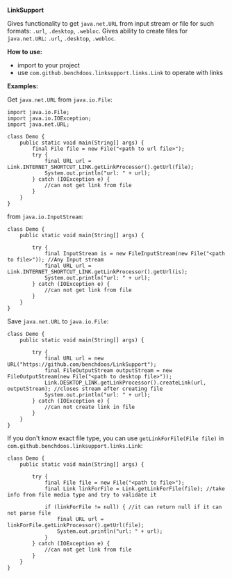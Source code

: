 **LinkSupport**

Gives functionality to get `java.net.URL` from input stream or file for such formats: `.url`, `.desktop`, `.webloc`.
Gives ability to create files for `java.net.URL`: `.url`, `.desktop`, `.webloc`.

**How to use:**

- import to your project
- use `com.github.benchdoos.linksupport.links.Link` to operate with links

**Examples:**

Get `java.net.URL` from `java.io.File`:
```
import java.io.File;
import java.io.IOException;
import java.net.URL;

class Demo {
    public static void main(String[] args) {
        final File file = new File("<path to url file>");
        try {
            final URL url = Link.INTERNET_SHORTCUT_LINK.getLinkProcessor().getUrl(file);
            System.out.println("url: " + url);
        } catch (IOException e) {
            //can not get link from file
        }
    }
}
```
from `java.io.InputStream`:
```
class Demo {
    public static void main(String[] args) {

        try {
            final InputStream is = new FileInputStream(new File("<path to file>")); //Any Input stream
            final URL url = Link.INTERNET_SHORTCUT_LINK.getLinkProcessor().getUrl(is);
            System.out.println("url: " + url);
        } catch (IOException e) {
            //can not get link from file
        }
    }
}
```

Save `java.net.URL` to `java.io.File`:
```
class Demo {
    public static void main(String[] args) {

        try {
            final URL url = new URL("https://github.com/benchdoos/LinkSupport");
            final FileOutputStream outputStream = new FileOutputStream(new File("<path to desktop file>"));
            Link.DESKTOP_LINK.getLinkProcessor().createLink(url, outputStream); //closes stream after creating file
            System.out.println("url: " + url);
        } catch (IOException e) {
            //can not create link in file
        }
    }
}
```

If you don't know exact file type, you can use `getLinkForFile(File file)` in `com.github.benchdoos.linksupport.links.Link`:
```
class Demo {
    public static void main(String[] args) {

        try {
            final File file = new File("<path to file>");
            final Link linkForFile = Link.getLinkForFile(file); //take info from file media type and try to validate it

            if (linkForFile != null) { //it can return null if it can not parse file
                final URL url = linkForFile.getLinkProcessor().getUrl(file);
                System.out.println("url: " + url);
            }
        } catch (IOException e) {
            //can not get link from file
        }
    }
}
```